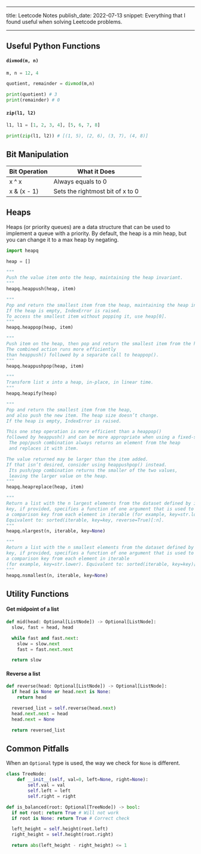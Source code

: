 <!-- deno-fmt-ignore-file -->

---

title: Leetcode Notes
publish_date: 2022-07-13
snippet: Everything that I found useful when solving Leetcode problems.

---

## Useful Python Functions

#### `divmod(m, n)`

```python
m, n = 12, 4

quotient, remainder = divmod(m,n)

print(quotient) # 3
print(remainder) # 0
```

#### `zip(l1, l2)`

```python
l1, l1 = [1, 2, 3, 4], [5, 6, 7, 8]

print(zip(l1, l2)) # [(1, 5), (2, 6), (3, 7), (4, 8)]
```

## Bit Manipulation

| Bit Operation | What it Does                     |
| ------------- | -------------------------------- |
| x ^ x         | Always equals to 0               |
| x & (x - 1)   | Sets the rightmost bit of x to 0 |

## Heaps

Heaps (or priority queues) are a data structure that can be used to implement a queue with a priority. By default, the heap is a min heap, but you can change it to a max heap by negating.

```python
import heapq

heap = []

"""
Push the value item onto the heap, maintaining the heap invariant.
"""
heapq.heappush(heap, item)

"""
Pop and return the smallest item from the heap, maintaining the heap invariant.
If the heap is empty, IndexError is raised.
To access the smallest item without popping it, use heap[0].
"""
heapq.heappop(heap, item)

"""
Push item on the heap, then pop and return the smallest item from the heap.
The combined action runs more efficiently
than heappush() followed by a separate call to heappop().
"""
heapq.heappushpop(heap, item)

"""
Transform list x into a heap, in-place, in linear time.
"""
heapq.heapify(heap)

"""
Pop and return the smallest item from the heap,
and also push the new item. The heap size doesn’t change.
If the heap is empty, IndexError is raised.

This one step operation is more efficient than a heappop()
followed by heappush() and can be more appropriate when using a fixed-size heap.
 The pop/push combination always returns an element from the heap
 and replaces it with item.

The value returned may be larger than the item added.
If that isn’t desired, consider using heappushpop() instead.
 Its push/pop combination returns the smaller of the two values,
 leaving the larger value on the heap.
"""
heapq.heapreplace(heap, item)

"""
Return a list with the n largest elements from the dataset defined by iterable.
key, if provided, specifies a function of one argument that is used to extract
a comparison key from each element in iterable (for example, key=str.lower).
Equivalent to: sorted(iterable, key=key, reverse=True)[:n].
"""
heapq.nlargest(n, iterable, key=None)

"""
Return a list with the n smallest elements from the dataset defined by iterable.
key, if provided, specifies a function of one argument that is used to extract
a comparison key from each element in iterable
(for example, key=str.lower). Equivalent to: sorted(iterable, key=key)[:n].
"""
heapq.nsmallest(n, iterable, key=None)
```

## Utility Functions

#### Get midpoint of a list

```python
def mid(head: Optional[ListNode]) -> Optional[ListNode]:
  slow, fast = head, head

  while fast and fast.next:
    slow = slow.next
    fast = fast.next.next

  return slow
```

#### Reverse a list

```python
def reverse(head: Optional[ListNode]) -> Optional[ListNode]:
  if head is None or head.next is None:
    return head

  reversed_list = self.reverse(head.next)
  head.next.next = head
  head.next = None

  return reversed_list
```

## Common Pitfalls

When an `Optional` type is used, the way we check for `None` is different.

```python
class TreeNode:
    def __init__(self, val=0, left=None, right=None):
        self.val = val
        self.left = left
        self.right = right

def is_balanced(root: Optional[TreeNode]) -> bool:
  if not root: return True # Will not work
  if root is None: return True # Correct check

  left_height = self.height(root.left)
  right_height = self.height(root.right)

  return abs(left_height - right_height) <= 1
```
